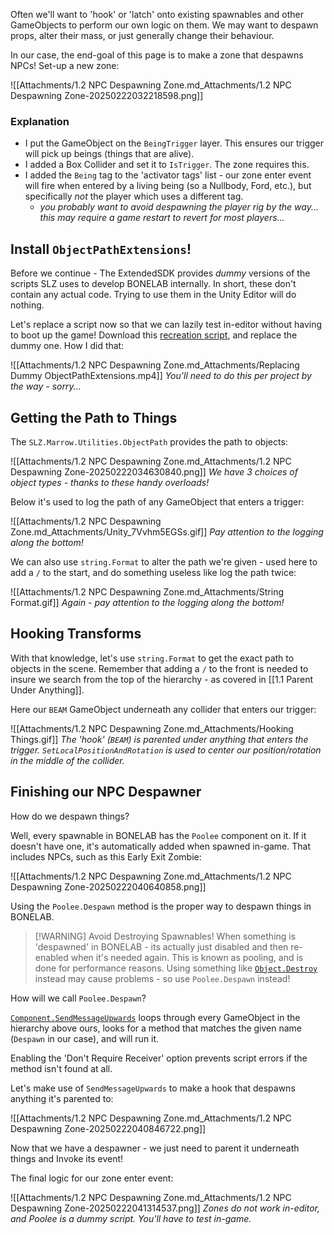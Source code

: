 Often we'll want to 'hook' or 'latch' onto existing spawnables and other GameObjects to perform our own logic on them. We may want to despawn props, alter their mass, or just generally change their behaviour.

In our case, the end-goal of this page is to make a zone that despawns NPCs! Set-up a new zone:

![[Attachments/1.2 NPC Despawning Zone.md_Attachments/1.2 NPC Despawning Zone-20250222032218598.png]]

### Explanation
- I put the GameObject on the `BeingTrigger` layer. This ensures our trigger will pick up beings (things that are alive).
- I added a Box Collider and set it to `IsTrigger`. The zone requires this.
- I added the `Being` tag to the 'activator tags' list - our zone enter event will fire when entered by a living being (so a Nullbody, Ford, etc.), but specifically *not* the player which uses a different tag.
	- *you probably want to avoid despawning the player rig by the way... this may require a game restart to revert for most players...*

## Install `ObjectPathExtensions`!

Before we continue - The ExtendedSDK provides *dummy* versions of the scripts SLZ uses to develop BONELAB internally. In short, these don't contain any actual code. Trying to use them in the Unity Editor will do nothing.

Let's replace a script now so that we can lazily test in-editor without having to boot up the game! Download this [recreation script](https://gist.github.com/Fizzyhex/b4d3775831346befb3ef1105029411db/archive/3b0a716ae4941ee77752bd1bba2ee5fa5bf7532c.zip), and replace the dummy one. How I did that:

![[Attachments/1.2 NPC Despawning Zone.md_Attachments/Replacing Dummy ObjectPathExtensions.mp4]]
*You'll need to do this per project by the way - sorry...*

## Getting the Path to Things

The `SLZ.Marrow.Utilities.ObjectPath` provides the path to objects:

![[Attachments/1.2 NPC Despawning Zone.md_Attachments/1.2 NPC Despawning Zone-20250222034630840.png]]
*We have 3 choices of object types - thanks to these handy overloads!*

Below it's used to log the path of any GameObject that enters a trigger:

![[Attachments/1.2 NPC Despawning Zone.md_Attachments/Unity_7Vvhm5EGSs.gif]]
*Pay attention to the logging along the bottom!*

We can also use `string.Format` to alter the path we're given - used here to add a `/` to the start, and do something useless like log the path twice:

![[Attachments/1.2 NPC Despawning Zone.md_Attachments/String Format.gif]]
*Again - pay attention to the logging along the bottom!*

## Hooking Transforms

With that knowledge, let's use `string.Format` to get the exact path to objects in the scene. Remember that adding a `/` to the front is needed to insure we search from the top of the hierarchy - as covered in [[1.1 Parent Under Anything]].

Here our `BEAM` GameObject underneath any collider that enters our trigger:

![[Attachments/1.2 NPC Despawning Zone.md_Attachments/Hooking Things.gif]]
*The 'hook' (`BEAM`) is parented under anything that enters the trigger. `SetLocalPositionAndRotation` is used to center our position/rotation in the middle of the collider.* 

## Finishing our NPC Despawner

How do we despawn things?

Well, every spawnable in BONELAB has the `Poolee` component on it. If it doesn't have one, it's automatically added when spawned in-game. That includes NPCs, such as this Early Exit Zombie:

![[Attachments/1.2 NPC Despawning Zone.md_Attachments/1.2 NPC Despawning Zone-20250222040640858.png]]

Using the `Poolee.Despawn` method is the proper way to despawn things in BONELAB.

> [!WARNING] Avoid Destroying Spawnables!
> When something is 'despawned' in BONELAB - its actually just disabled and then re-enabled when it's needed again. This is known as pooling, and is done for performance reasons. Using something like [`Object.Destroy`](https://docs.unity3d.com/6000.0/Documentation/ScriptReference/Object.Destroy.html) instead may cause problems - so use `Poolee.Despawn` instead!

How will we call `Poolee.Despawn`?

[`Component.SendMessageUpwards`](https://docs.unity3d.com/6000.0/Documentation/ScriptReference/Component.SendMessageUpwards.html)  loops through every GameObject in the hierarchy above ours, looks for a method that matches the given name (`Despawn` in our case), and will run it.

Enabling the 'Don't Require Receiver' option prevents script errors if the method isn't found at all.

Let's make use of `SendMessageUpwards` to make a hook that despawns anything it's parented to:

![[Attachments/1.2 NPC Despawning Zone.md_Attachments/1.2 NPC Despawning Zone-20250222040846722.png]]

Now that we have a despawner - we just need to parent it underneath things and Invoke its event!

The final logic for our zone enter event:

![[Attachments/1.2 NPC Despawning Zone.md_Attachments/1.2 NPC Despawning Zone-20250222041314537.png]]
*Zones do not work in-editor, and Poolee is a dummy script. You'll have to test in-game.*
